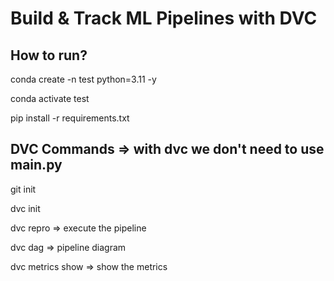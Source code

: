 # Build & Track ML Pipelines with DVC

## How to run?

conda create -n test python=3.11 -y

conda activate test

pip install -r requirements.txt


## DVC Commands => with dvc we don't need to use main.py

git init

dvc init

dvc repro => execute the pipeline

dvc dag => pipeline diagram

dvc metrics show => show the metrics